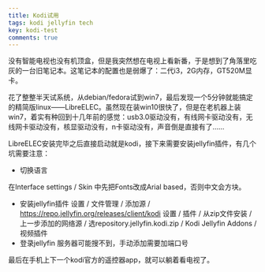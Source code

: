 ```yaml
---
title: Kodi试用
tags: kodi jellyfin tech
key: kodi-test
comments: true
---
```


没有智能电视也没有机顶盒，但是我突然想在电视上看新番，于是想到了角落里吃灰的一台旧笔记本。这笔记本的配置也是弱爆了：二代i3，2G内存，GT520M显卡。

花了整整半天试系统，从debian/fedora试到win7，最后发现一个5分钟就能搞定的精简版linux——LibreELEC。虽然现在装win10很快了，但是在老机器上装win7，着实有种回到十几年前的感觉：usb3.0驱动没有，有线网卡驱动没有，无线网卡驱动没有，核显驱动没有，n卡驱动没有，声音倒是直接有了……

LibreELEC安装完毕之后直接启动就是kodi，接下来需要安装jellyfin插件，有几个坑需要注意：

- 切换语言

在Interface settings / Skin 中先把Fonts改成Arial based，否则中文会方块。
- 安装jellyfin插件
设置 / 文件管理 / 添加源 / https://repo.jellyfin.org/releases/client/kodi
设置 / 插件 / 从zip文件安装 / 上一步添加的网络源 / 选repository.jellyfin.kodi.zip / Kodi Jellyfin Addons / 视频插件
- 登录jellyfin
服务器可能搜不到，手动添加需要加端口号

最后在手机上下一个kodi官方的遥控器app，就可以躺着看电视了。

